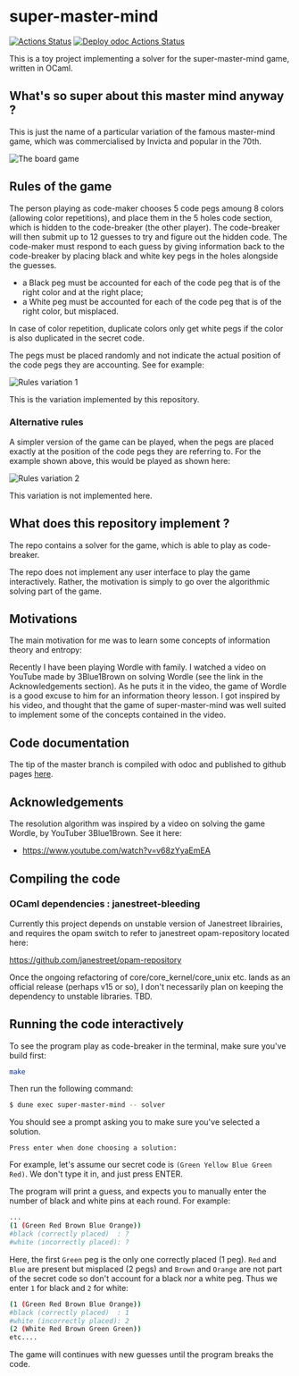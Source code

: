 # super-master-mind

[![Actions Status](https://github.com/mbarbin/super-master-mind/workflows/CI/badge.svg)](https://github.com/mbarbin/super-master-mind/actions)
[![Deploy odoc Actions Status](https://github.com/mbarbin/super-master-mind/workflows/Deploy-odoc/badge.svg)](https://github.com/mbarbin/super-master-mind/actions/workflows/deploy-odoc.yml)

This is a toy project implementing a solver for the super-master-mind
game, written in OCaml.

## What's so super about this master mind anyway ?

This is just the name of a particular variation of the famous
master-mind game, which was commercialised by Invicta and popular in
the 70th.

![The board game](images/board.png)

## Rules of the game

The person playing as code-maker chooses 5 code pegs amoung 8 colors
(allowing color repetitions), and place them in the 5 holes code
section, which is hidden to the code-breaker (the other player). The
code-breaker will then submit up to 12 guesses to try and figure out
the hidden code. The code-maker must respond to each guess by giving
information back to the code-breaker by placing black and white key
pegs in the holes alongside the guesses.

- a Black peg must be accounted for each of the code peg that is of
  the right color and at the right place;
- a White peg must be accounted for each of the code peg that is of
  the right color, but misplaced.

In case of color repetition, duplicate colors only get white pegs if
the color is also duplicated in the secret code.

The pegs must be placed randomly and not indicate the actual position
of the code pegs they are accounting. See for example:

![Rules variation 1](images/variation-1.png)

This is the variation implemented by this repository.

### Alternative rules

A simpler version of the game can be played, when the pegs are placed
exactly at the position of the code pegs they are referring to. For
the example shown above, this would be played as shown here:

![Rules variation 2](images/variation-2.png)

This variation is not implemented here.

## What does this repository implement ?

The repo contains a solver for the game, which is able to play as
code-breaker.

The repo does not implement any user interface to play the game
interactively. Rather, the motivation is simply to go over the
algorithmic solving part of the game.

## Motivations

The main motivation for me was to learn some concepts of information
theory and entropy:

Recently I have been playing Wordle with family. I watched a video on
YouTube made by 3Blue1Brown on solving Wordle (see the link in the
Acknowledgements section). As he puts it in the video, the game of
Wordle is a good excuse to him for an information theory lesson. I got
inspired by his video, and thought that the game of super-master-mind
was well suited to implement some of the concepts contained in the
video.

## Code documentation

The tip of the master branch is compiled with odoc and published to
github pages
[here](https://mbarbin.github.io/super-master-mind/odoc/super-master-mind/index.html).

## Acknowledgements

The resolution algorithm was inspired by a video on solving the game
Wordle, by YouTuber 3Blue1Brown. See it here:

- https://www.youtube.com/watch?v=v68zYyaEmEA

## Compiling the code

### OCaml dependencies : janestreet-bleeding

Currently this project depends on unstable version of Janestreet
librairies, and requires the opam switch to refer to janestreet
opam-repository located here:

https://github.com/janestreet/opam-repository

Once the ongoing refactoring of core/core_kernel/core_unix etc. lands
as an official release (perhaps v15 or so), I don't necessarily plan
on keeping the dependency to unstable libraries. TBD.

## Running the code interactively

To see the program play as code-breaker in the terminal, make sure you've build first:

```bash
make
```

Then run the following command:

```bash
$ dune exec super-master-mind -- solver
```

You should see a prompt asking you to make sure you've selected a solution.
```
Press enter when done choosing a solution:
```

For example, let's assume our secret code is `(Green Yellow Blue Green
Red)`. We don't type it in, and just press ENTER.

The program will print a guess, and expects you to manually enter the
number of black and white pins at each round. For example:

```bash
...
(1 (Green Red Brown Blue Orange))
#black (correctly placed)  : ?
#white (incorrectly placed): ?
```

Here, the first `Green` peg is the only one correctly placed (1 peg).
`Red` and `Blue` are present but misplaced (2 pegs) and `Brown` and
`Orange` are not part of the secret code so don't account for a black
nor a white peg. Thus we enter `1` for black and `2` for white:

```bash
(1 (Green Red Brown Blue Orange))
#black (correctly placed)  : 1
#white (incorrectly placed): 2
(2 (White Red Brown Green Green))
etc....
```

The game will continues with new guesses until the program breaks the
code.
